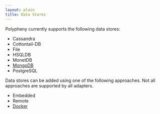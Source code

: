 ```yaml
---
layout: plain
title: Data Stores
---
```


Polypheny currently supports the following data stores:

* Cassandra
* Cottontail-DB
* File
* HSQLDB
* MonetDB
* [MongoDB](Mongo.md)
* PostgreSQL


Data stores can be added using one of the following approaches. Not all approaches are supported by all adapters.

* Embedded
* Remote
* [Docker](Docker.md)

